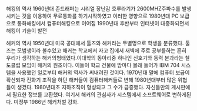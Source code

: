 해킹의 역사
1960년대 존드래퍼는 시리얼 장난감 호루라기가 2600MHZ주파수를 발생시키는 것을 이용하여 무료통화를 하기시작하였고 이러한 영향으로 1980년대 PC 보급으로 통화해킹에서 컴퓨터해킹으로 이어짐
1990년대 후반부터 인터넷이 대중화되면서 해킹이 기술이 발전

해커의 역사
1950년대 미국 공대에서 툴즈와 해커라는 두별명으로 학생을 분류했다.
툴즈는 모범생이라 볼수있고 해커는 학교에서 자고 집에서 새벽에 주로 공부를하는 흔히 우리가 생각하는 해커의형태였다.이대학의 동아리중 하나인 신호기와 동력 분과라는 철도클럽 모임이 해커의 원조이다.
이들이 학교 건물에 밤마다 몰래 들어가 IBM 704 시스템을 사용했던 일로부터 해커의 역사가 써내려진 것이다. 
1970년대 말에 컴퓨터 보급이 확산되자 전화기 조작을 하던 해커들이 컴퓨터해커들로 변해 1980년대부터 많은 위협들이 생겼다.
1980년대초 지하조직이 형성되고 그 수가 급증했다. 자신들만의 게시판에서 필요한 정보를 교환했다. 여기서 해커의 관심사가 시스템에서 소프트웨어로 변하게된다.
미정부 1986년 해커처벌 강화.
